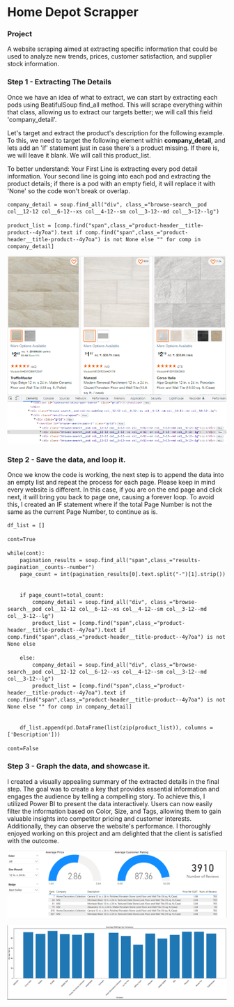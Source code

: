# Home Depot Scrapper

### Project

A website scraping aimed at extracting specific information that could be used to analyze new trends, prices, customer satisfaction, and supplier stock information. 


### Step 1 - Extracting The Details

Once we have an idea of what to extract, we can start by extracting each pods using BeatifulSoup find_all method. This will scrape everything within that class, allowing us to extract our targets better; we will call this field 'company_detail'. 

Let's target and extract the product's description for the following example. To this, we need to target the following element within **company_detail**, and lets add an 'if' statement just in case there's a product missing. If there is, we will leave it blank. We will call this product_list. 

To better understand: Your First Line is extracting every pod detail information. Your second line is going into each pod and extracting the product details; if there is a pod with an empty field, it will replace it with 'None' so the code won't break or overlap. 


```
company_detail = soup.find_all("div", class_="browse-search__pod col__12-12 col__6-12--xs col__4-12--sm col__3-12--md col__3-12--lg")

product_list = [comp.find("span",class_="product-header__title-product--4y7oa").text if comp.find("span",class_="product-header__title-product--4y7oa") is not None else "" for comp in company_detail]
```

![](https://github.com/JeanPyerC/Home_Depot_Scraper/blob/main/HomeDepot_Scrape%20-%20Complete/Photos/Photo01.png)

### Step 2 - Save the data, and loop it.

Once we know the code is working, the next step is to append the data into an empty list and repeat the process for each page. Please keep in mind every website is different. In this case, if you are on the end page and click next, it will bring you back to page one, causing a forever loop. To avoid this, I created an IF statement where if the total Page Number is not the same as the current Page Number, to continue as is. 

```
df_list = []

cont=True

while(cont):
    pagination_results = soup.find_all("span",class_="results-pagination__counts--number")
    page_count = int(pagination_results[0].text.split("-")[1].strip())

   
    if page_count!=total_count:
        company_detail = soup.find_all("div", class_="browse-search__pod col__12-12 col__6-12--xs col__4-12--sm col__3-12--md col__3-12--lg")
        product_list = [comp.find("span",class_="product-header__title-product--4y7oa").text if comp.find("span",class_="product-header__title-product--4y7oa") is not None else
    
    else:
        company_detail = soup.find_all("div", class_="browse-search__pod col__12-12 col__6-12--xs col__4-12--sm col__3-12--md col__3-12--lg")
        product_list = [comp.find("span",class_="product-header__title-product--4y7oa").text if comp.find("span",class_="product-header__title-product--4y7oa") is not None else "" for comp in company_detail]


    df_list.append(pd.DataFrame(list(zip(product_list)), columns = ['Description']))

cont=False
```

### Step 3 - Graph the data, and showcase it.

I created a visually appealing summary of the extracted details in the final step. The goal was to create a key that provides essential information and engages the audience by telling a compelling story. To achieve this, I utilized Power BI to present the data interactively. Users can now easily filter the information based on Color, Size, and Tags, allowing them to gain valuable insights into competitor pricing and customer interests. Additionally, they can observe the website's performance. I thoroughly enjoyed working on this project and am delighted that the client is satisfied with the outcome.


![](https://github.com/JeanPyerC/Home_Depot_Scraper/blob/main/HomeDepot_Scrape%20-%20Complete/Photos/Photo04.png)

![](https://github.com/JeanPyerC/Home_Depot_Scraper/blob/main/HomeDepot_Scrape%20-%20Complete/Photos/Photo02.png)



